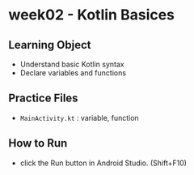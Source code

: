 # week02 - Kotlin Basices

## Learning Object
- Understand basic Kotlin syntax
- Declare variables and functions

## Practice Files
- `MainActivity.kt` : variable, function

## How to Run
- click the Run button in Android Studio. (Shift+F10)